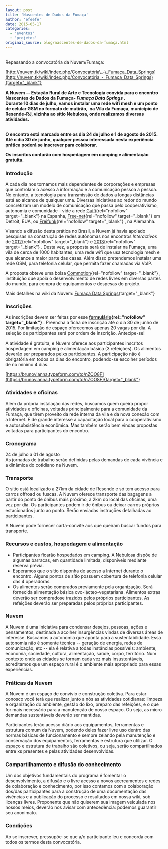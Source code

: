 ```yaml
---
layout: post
title: 'Nascentes de Dados da Fumaça'
author: 'efeefe'
date: 2015-05-17
categories:
  - 'eventos'
  - 'projetos'
original_source: blog/nascentes-de-dados-da-fumaça.html
---
```




\
Repassando a convocatória da Nuvem/Fumaça:



[http://nuvem.tk/wiki/index.php/Convocatória\_-\_Fumaça_Data_Springs](http://nuvem.tk/wiki/index.php/Convocatória_-_Fumaça_Data_Springs){target="_blank"}

**A Nuvem -- Estação Rural de Arte e Tecnologia convida para o encontro Nascentes de Dados da Fumaça- *Fumaça Data Springs* .\
Durante 10 dias de julho, vamos instalar uma rede wifi mesh e um ponto de celular GSM no formato de mutirão,  na Vila da Fumaça, município de Resende-RJ, vizinha ao sítio Nebulosa, onde realizamos diversas atividades.**

\
**O encontro está marcado entre os dia 24 de julho e 1 de agosto de 2015.\
Até o dia 30 de junho, qualquer pessoa interessada nesta experiência prática poderá se inscrever para colaborar.**

**Os inscritos contarão com hospedagem em camping e alimentação gratuita.**

### Introdução

A cada dia nos tornamos mais dependentes de corporações e empresas que controlam o acesso à informação e a comunicação pessoa a pessoa. No entanto, a tecnologia para transmissão de dados a longas distâncias está ao alcance de qualquer uma. Diversas iniciativas ao redor do mundo concretizam um modelo de comunicação que passa pelo cooperativismo, autonomia e comunidade - vide a rede [Guifi](http://guifi.net/){rel="nofollow" target="_blank"} na Espanha, [Free-net](http://detroit.freenet.orf/){rel="nofollow" target="_blank"} em Detroit, EUA, ou [Freifunk](http://freifunk.net/){rel="nofollow" target="_blank"} , na Alemanha.

Visando a difusão desta prática no Brasil, a Nuvem já havia apoiado pesquisas na construção de redes autônomas nos encontros *Interactivos* de [2012](http://nuvem.tk/wiki/index.php/Interactivos%3F%2712_Nuvem-Autonomias:_ciências_da_roça){rel="nofollow" target="_blank"} e [2013](http://nuvem.tk/wiki/index.php/Interactivos%3F%2713_Nuvem){rel="nofollow" target="_blank"} . Desta vez, a proposta será de instalar na Fumaça, uma vila de cerca de 1000 habitantes, uma rede wifi que usa tecnologia mesh e que alcance a maior parte das casas. Além disso pretendemos instalar uma rede GSM, para telefonia celular, que permita fazer chamadas via VoIP.

A proposta obteve uma bolsa [Commotion](http://commotionwireless.net/){rel="nofollow" target="_blank"} , instituição que apoia o desenvolvimento de redes livres em diversas partes do mundo, para compra de equipamentos e despesas do projeto.

Mais detalhes na wiki da Nuvem: [Fumaça Data Springs](http://nuvem.tk/wiki/index.php/Fumaça_Data_Springs "Fumaça Data Springs"){target="_blank"}

### Inscrições

As inscrições devem ser feitas por esse **[formulário](https://brunovianna.typeform.com/to/nZOO8F){rel="nofollow" target="_blank"}** . Preencha a ficha de inscrição até o dia 30 de junho de 2015. Por limitação de espaço oferecemos apenas 20 vagas por dia. A seleção de participantes será por ordem de inscrição. Antecipe­-se!

A atividade é gratuita, e Nuvem oferece aos participantes inscritos hospedagem em camping e alimentação básica (3 refeições). Os alimentos deverão ser preparados pelxs participantes. A participação não é obrigatória em todos os dias do encontro, podendo-se escolher períodos de no mínimo 4 dias.

[https://brunovianna.typeform.com/to/nZOO8F](https://brunovianna.typeform.com/to/nZOO8F){target="_blank"}

### Atividades e oficinas

Além da própria instalação das redes, buscamos quem queira propor atividades e oficinas, voltadas principalmente para a comunidade da Fumaça, que tirem proveito da rede interna da vila e da nova conexão com a Internet. É de grande interesse a capacitação local para o cooperativismo e autosubsistência econômica. Mas também serão bem vindas propostas voltadas para participantes do encontro.

### Cronograma

24 de julho a 01 de agosto\
As jornadas de trabalho serão definidas pelas demandas de cada vivência e a dinâmica do cotidiano na Nuvem.

### Transporte

O sítio está localizado a 27km da cidade de Resende e só tem acesso para carros off­road ou fuscas. A Nuvem oferece transporte das bagagens a partir do ponto de ônibus mais próximo, a 2km do local das oficinas, uma vez por dia. Os participantes podem ir de ônibus ou deixar carros próprios estacionados junto ao ponto. Serão enviadas instruções detalhadas ao participantes.

A Nuvem pode fornecer carta-convite aos que queiram buscar fundos para transporte.

### Recursos e custos, hospedagem e alimentação

-   Participantes ficarão hospedados em camping. A Nebulosa dispõe de algumas barracas, em quantidade limitada, disponíveis mediante reserva prévia.
-   Esperamos que o sítio disponha de acesso a Internet durante o encontro. Alguns pontos de sítio possuem cobertura de telefonia celular das 4 operadoras.
-   Os alimentos serão comprados previamente pela organização. Será fornecida alimentação básica ovo-lácteo-vegetariana. Alimentos extras deverão ser compradose trazidos pelos próprios participantes. As refeições deverão ser preparadas pelos próprios participantes.

### Nuvem

A Nuvem é uma iniciativa para condensar desejos, pessoas, ações e pensamentos, destinada a acolher insurgências vindas de diversas áreas de interesse. Buscamos a autonomia que aponta para a sustentabilidade. Essa autonomia não é somente técnica -- geração de energia, redes de comunicação, etc -- ela é relativa a todas instâncias possíveis: ambiente, economia, sociedade, cultura, alimentação, saúde, corpo, território. Num contexto onde as cidades se tornam cada vez mais insustentáveis, acreditamos que um espaço rural é o ambiente mais apropriado para essas experiências.

### Práticas da Nuvem

A Nuvem é um espaço de convívio e construção coletiva. Para estar conosco você terá que realizar junto a nós as atividades cotidianas: limpeza e organização do ambiente, gestão do lixo, preparo das refeições, e o que for mais necessário para a manutenção de nosso espaço. Ou seja, as micro demandas sustentáveis deverão ser mantidas.

Participantes terão acesso diário aos equipamentos, ferramentas e estrutura comum da Nuvem, podendo deles fazer livre uso dentro das normas básicas de funcionamento e sempre zelando pela manutenção e conservação dos equipamentos, ferramentas e estrutura que utilizar. O espaço e estrutura de trabalho são coletivos, ou seja, serão compartilhados entre xs presentes e pelas atividades desenvolvidas.

### Compartilhamento e difusão do conhecimento

Um dos objetivos fundamentais do programa é fomentar o desenvolvimento, a difusão e o livre acesso a novos acercamentos e redes de colaboração e conhecimento, por isso contamos com a colaboração dos/das participantes para a construção de uma documentação das vivências e a publicação do processo e resultados em nossa wiki, sob licenças livres. Proponente que não quiserem sua imagem veiculada nos nossos meios, deverão nos avisar com antecedência: podemos guarantir seu anonimato.

### Condições

Ao se inscrever, pressupõe­-se que a/o participante leu e concorda com todos os termos desta convocatória.
